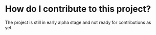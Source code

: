 # How do I contribute to this project?

The project is still in early alpha stage and not ready for contributions as yet.